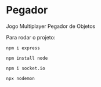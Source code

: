 # Pegador
Jogo Multiplayer Pegador de Objetos

Para rodar o projeto:

    npm i express 

    npm install node 

    npm i socket.io

    npx nodemon 

